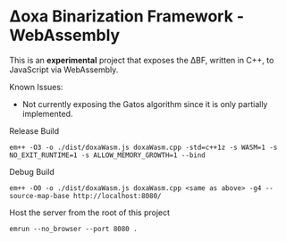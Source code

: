 # Δoxa Binarization Framework - WebAssembly

This is an **experimental** project that exposes the ΔBF, written in C++, to JavaScript via WebAssembly.

Known Issues:
* Not currently exposing the Gatos algorithm since it is only partially implemented.

Release Build
```
em++ -O3 -o ./dist/doxaWasm.js doxaWasm.cpp -std=c++1z -s WASM=1 -s NO_EXIT_RUNTIME=1 -s ALLOW_MEMORY_GROWTH=1 --bind
```

Debug Build
```
em++ -O0 -o ./dist/doxaWasm.js doxaWasm.cpp <same as above> -g4 --source-map-base http://localhost:8080/
```

Host the server from the root of this project
```
emrun --no_browser --port 8080 .
```